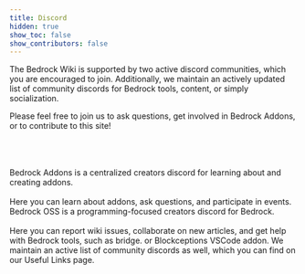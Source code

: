 ```yaml
---
title: Discord
hidden: true
show_toc: false
show_contributors: false
---
```


The Bedrock Wiki is supported by two active discord communities, which you are encouraged to join. Additionally, we maintain an actively updated list of community discords for Bedrock tools, content, or simply socialization.

Please feel free to join us to ask questions, get involved in Bedrock Addons, or to contribute to this site!

<br>
<br>
<br>

<div class="max-w-screen-md xl:max-w-screen-lg">
	<div class="m-0 p-0 pb-4 w-full">
		<div
			class="
				grid grid-cols-1
				lg:grid-cols-2
				xl:grid-cols-3
				gap-5
				m-0
				p-0
			"
		>
			<CardLink
				title="Bedrock Addons"
				imgsrcLight="assets/images/homepage/wikilogo.png"
				link="https://discord.gg/46JUdQb"
			>
				Bedrock Addons is a centralized creators discord for learning about and creating addons.<br /><br />Here you can learn about addons, ask questions, and participate in events.
			</CardLink>
			<CardLink
				title="Bedrock OSS"
				imgsrcLight="assets/images/discord/oss.png"
				link="https://discord.gg/XjV87YN"
			>
				Bedrock OSS is a programming-focused creators discord for Bedrock. <br /><br />Here you can report wiki issues, collaborate on new articles, and get help with Bedrock tools, such as bridge. or Blockceptions VSCode addon.
			</CardLink>
			<CardLink
				title="Additional Servers"
				imgsrcLight="assets/images/homepage/discord.png"
				link="/meta/useful-links#discord-links"
			>
				We maintain an active list of community discords as well, which you can find on our Useful Links page.
			</CardLink>
		</div>
	</div>
</div>
